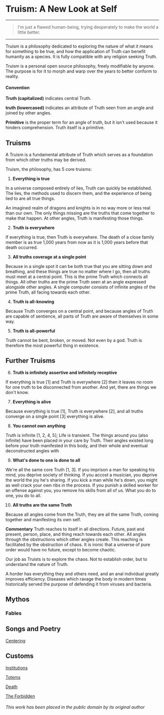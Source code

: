 # Truism: A New Look at Self

___

> I'm just a flawed human-being, trying desperately to make the world a little better.

---

Truism is a philosophy dedicated to exploring the nature of what it means for something to be true, and how the application of Truth can benefit humanity as a species. It is fully compatible with any religion seeking Truth.

Truism is a personal open source philosophy, freely modifiable by anyone. The purpose is for it to morph and warp over the years to better conform to reality.

#### Convention

**Truth (capitalized)** indicates central Truth.

**truth (lowercased)** indicates an attribute of Truth seen from an angle and joined by other angles.

**Primitive** is the proper term for an angle of truth, but it isn't used because it hinders comprehension. Truth itself is a primitive.

## Truisms

A Truism is a fundamental attribute of Truth which serves as a foundation from which other truths may be derived.

Truism, the philosophy, has 5 core truisms:

1. **Everything is true**

In a universe composed entirely of lies, Truth can quickly be established. The lies, the methods used to discern them, and the experience of being lied to are all true things.

An imagined realm of dragons and knights is in no way more or less real than our own. The only things missing are the truths that come together to make that happen. At other angles, Truth is manifesting those things.

2. **Truth is everywhere**

If everything is true, then Truth is everywhere. The death of a close family member is as true 1,000 years from now as it is 1,000 years before that death occurred.

3. **All truths coverage at a single point**

Because in a single spot it can be both true that you are sitting down and breathing, and these things are true no matter where I go, then all truths must meet at a central point. This is the prime Truth which connects all things. All other truths are the prime Truth seen at an angle expressed alongside other angles. A single computer consists of infinite angles of the prime Truth, all facing towards each other.

4. **Truth is all-knowing**

Because Truth converges on a central point, and because angles of Truth are capable of sentience, all parts of Truth are aware of themselves in some way.

5. **Truth is all-powerful**

Truth cannot be bent, broken, or moved. Not even by a god. Truth is therefore the most powerful thing in existence.

## Further Truisms

6. **Truth is infinitely assertive and infinitely receptive**

If everything is true [1] and Truth is everywhere [2] then it leaves no room for one truth to be disconnected from another. And yet, there are things we don't know.

7. **Everything is alive**

Because everything is true [1], Truth is everywhere [2], and all truths converge on a single point [3] everything is alive.

8. **You cannot own anything**

Truth is infinite [1, 2, 4, 5]; Life is transient. The things around you (also infinite) have been placed in your care by Truth. Their angles existed long before your truth manifested in this body, and their whole and eventual deconstructed angles with 

9. **What's done to one is done to all**

We're all the same core Truth [1, 3]. If you imprison a man for speaking his mind, you deprive society of thinking. If you accost a musician, you deprive the world the joy he's sharing. If you kick a man while he's down, you might as well crack your own ribs in the process. If you punish a skilled worker for an offense against you, you remove his skills from all of us. What you do to one, you do to all.

10. **All truths are the same Truth**

Because all angles come from the Truth, they are all the same Truth, coming together and manifesting its own self.

**Commentary** Truth reaches to itself in all directions. Future, past and present, person, place, and thing reach towards each other. All angles through the obstructions which other angles create. This reaching is facilitated by the obstruction of chaos. It is ironic that a universe of pure order would have no future, except to become chaotic.

Our job as Truists is to explore the chaos. Not to establish order, but to understand the nature of Truth.

A horder has everything they and others need, and an anal individual greatly improves efficiency. Diseases which ravage the body in modern times historically served the purpose of defending it from viruses and bacteria.

## Mythos

### Fables

## Songs and Poetry

[Centering](./verse/centering.md)

## Customs

[Institutions](./customs/institutions.md)

[Totems](./customs/totems.md)

[Death](./customs/death.md)

[The Forbidden](./customs/forbidden.md)

###### This work has been placed in the public domain by its original author
